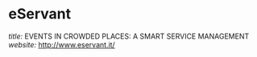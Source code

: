 # eServant
*title:* EVENTS IN CROWDED PLACES: A SMART SERVICE MANAGEMENT \
*website:* http://www.eservant.it/


